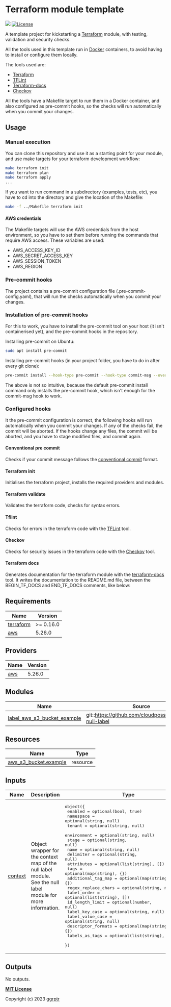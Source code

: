 # Terraform module template

[![](https://img.shields.io/badge/github-ggrptr/terraform--module--template-%233DA639.svg)](https://github.com/ggrptr/terraform-module-template "github.com/ggrptr/terraform-module-template")
[![License](https://img.shields.io/badge/license-MIT-%233DA639.svg)](https://opensource.org/licenses/MIT)

A template project for kickstarting a [Terraform](https://www.terraform.io/) module, with testing, validation and security checks.

All the tools used in this template run in [Docker](https://www.docker.com/) containers, to avoid having to install or configure them locally. 

The tools used are:
- [Terraform](https://www.terraform.io)
- [TFLint](https://github.com/terraform-linters/tflint)
- [Terraform-docs](https://terraform-docs.io)
- [Checkov](https://www.checkov.io)

All the tools have a Makefile target to run them in a Docker container, and also configured as 
pre-commit hooks, so the checks will run automatically when you commit your changes.

## Usage

### Manual execution
You can clone this repository and use it as a starting point for your module, and use make targets for your 
terraform development workflow:

```bash
make terraform init
make terraform plan
make terraform apply
...
```

If you want to run command in a subdirectory (examples, tests, etc), you have to cd into the directory and give the
location of the Makefile:
```bash
make -f ../Makefile terraform init
```

#### AWS credentials
The Makefile targets will use the AWS credentials from the host environment, so you have to set them before running 
the commands that require AWS access. These variables are used:
- AWS_ACCESS_KEY_ID
- AWS_SECRET_ACCESS_KEY
- AWS_SESSION_TOKEN
- AWS_REGION

### Pre-commit hooks

The project contains a pre-commit configuration file (.pre-commit-config.yaml), 
that will run the checks automatically when you commit your changes.

### Installation of pre-commit hooks
For this to work, you have to install the pre-commit tool on your host (it isn't containerised yet),
and the pre-commit hooks in the repository.

Installing pre-commit on Ubuntu:
```bash
sudo apt install pre-commit
```

Installing pre-commit hooks (in your project folder, you have to do in after every git clone):
```bash
pre-commit install --hook-type pre-commit --hook-type commit-msg --overwrite --install-hooks
```
The above is not so intuitive, because the default pre-commit install command only installs the pre-commit hook,
which isn't enough for the commit-msg hook to work.

### Configured hooks
It the pre-commit configuration is correct, the following hooks will run automatically when you commit your changes.
If any of the checks fail, the commit will be aborted.
If the hooks change any files, the commit will be aborted, and you have to stage modified files, and commit again.

#### Conventional pre commit
Checks if your commit message follows the [conventional commit](https://www.conventionalcommits.org/en/v1.0.0/) format.

#### Terraform init
Initialises the terraform project, installs the required providers and modules.

#### Terraform validate
Validates the terraform code, checks for syntax errors.

#### Tflint
Checks for errors in the terraform code with the [TFLint](https://github.com/terraform-linters/tflint) tool.

#### Checkov
Checks for security issues in the terraform code with the [Checkov](https://www.checkov.io) tool.

#### Terraform docs
Generates documentation for the terraform module with the [terraform-docs](https://terraform-docs.io) tool.
It writes the documentation to the README.md file, between the BEGIN_TF_DOCS and END_TF_DOCS comments, like below:

<!-- BEGIN_TF_DOCS -->
## Requirements

| Name | Version |
|------|---------|
| <a name="requirement_terraform"></a> [terraform](#requirement\_terraform) | >= 0.16.0 |
| <a name="requirement_aws"></a> [aws](#requirement\_aws) | 5.26.0 |

## Providers

| Name | Version |
|------|---------|
| <a name="provider_aws"></a> [aws](#provider\_aws) | 5.26.0 |

## Modules

| Name | Source | Version |
|------|--------|---------|
| <a name="module_label_aws_s3_bucket_example"></a> [label\_aws\_s3\_bucket\_example](#module\_label\_aws\_s3\_bucket\_example) | git::https://github.com/cloudposse/terraform-null-label | 488ab91e34a24a86957e397d9f7262ec5925586a |

## Resources

| Name | Type |
|------|------|
| [aws_s3_bucket.example](https://registry.terraform.io/providers/hashicorp/aws/5.26.0/docs/resources/s3_bucket) | resource |

## Inputs

| Name | Description | Type | Default | Required |
|------|-------------|------|---------|:--------:|
| <a name="input_context"></a> [context](#input\_context) | Object wrapper for the context map of the null label module. See the null label module for more information. | <pre>object({<br>    enabled             = optional(bool, true)<br>    namespace           = optional(string, null)<br>    tenant              = optional(string, null)<br>    environment         = optional(string, null)<br>    stage               = optional(string, null)<br>    name                = optional(string, null)<br>    delimiter           = optional(string, null)<br>    attributes          = optional(list(string), [])<br>    tags                = optional(map(string), {})<br>    additional_tag_map  = optional(map(string), {})<br>    regex_replace_chars = optional(string, null)<br>    label_order         = optional(list(string), [])<br>    id_length_limit     = optional(number, null)<br>    label_key_case      = optional(string, null)<br>    label_value_case    = optional(string, null)<br>    descriptor_formats  = optional(map(string), {})<br>    labels_as_tags      = optional(list(string), ["unset"])<br>  })</pre> | n/a | yes |

## Outputs

No outputs.
<!-- END_TF_DOCS -->

**[MIT License](LICENSE)**

Copyright (c) 2023 [ggrptr](https://github.com/ggrptr)
